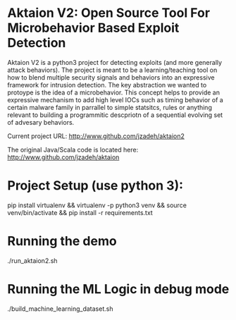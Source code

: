 # Aktaion V2: Open Source Tool For Microbehavior Based Exploit Detection

Aktaion V2 is a python3 project for detecting exploits (and more generally attack behaviors).  The project is meant to be a learning/teaching tool on how to blend multiple security signals and behaviors into an expressive framework for intrusion detection.  The key abstraction we wanted to protoype is the idea of a microbehavior.  This concept helps to provide an expressive mechanism to add high level IOCs such as timing behavior of a certain malware family in parrallel to simple statsitcs, rules or anything relevant to building a programmitic descpriotn of a sequential evolving set of advesary behaviors.

Current project URL: <http://www.github.com/jzadeh/aktaion2>

The original Java/Scala code is located here: <http://www.github.com/jzadeh/aktaion>

# Project Setup (use python 3): 

pip install virtualenv && virtualenv -p python3 venv && source venv/bin/activate && pip install -r requirements.txt

# Running the demo

./run_aktaion2.sh

# Running the ML Logic in debug mode

./build_machine_learning_dataset.sh
